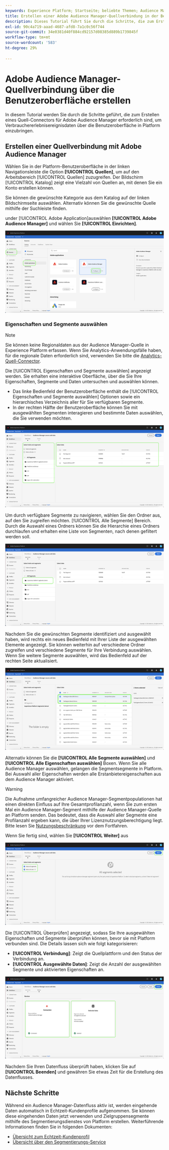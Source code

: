 ```yaml
---
keywords: Experience Platform; Startseite; beliebte Themen; Audience Manager-Quell-Connector; Audience Manager; Audience Manager-Connector
title: Erstellen einer Adobe Audience Manager-Quellverbindung in der Benutzeroberfläche
description: Dieses Tutorial führt Sie durch die Schritte, die zum Erstellen einer Quellverbindung für Adobe Audience Manager erforderlich sind, um Verbrauchererlebnisereignisdaten über die Benutzeroberfläche in Platform einzubringen.
exl-id: 90c4a719-aaad-4687-afd8-7a1c0c56f744
source-git-commit: 34e0381d40f884cd92157d08385d889b1739845f
workflow-type: tm+mt
source-wordcount: '583'
ht-degree: 29%

---
```


# Adobe Audience Manager-Quellverbindung über die Benutzeroberfläche erstellen

In diesem Tutorial werden Sie durch die Schritte geführt, die zum Erstellen eines Quell-Connectors für Adobe Audience Manager erforderlich sind, um Verbrauchererlebnisereignisdaten über die Benutzeroberfläche in Platform einzubringen.

## Erstellen einer Quellverbindung mit Adobe Audience Manager

Wählen Sie in der Platform-Benutzeroberfläche in der linken Navigationsleiste die Option **[!UICONTROL Quellen]**, um auf den Arbeitsbereich [!UICONTROL Quellen] zuzugreifen. Der Bildschirm [!UICONTROL Katalog] zeigt eine Vielzahl von Quellen an, mit denen Sie ein Konto erstellen können.

Sie können die gewünschte Kategorie aus dem Katalog auf der linken Bildschirmseite auswählen. Alternativ können Sie die gewünschte Quelle mithilfe der Suchleiste finden.

under [!UICONTROL Adobe Application]auswählen **[!UICONTROL Adobe Audience Manager]** und wählen Sie **[!UICONTROL Einrichten]**.

![Katalog](../../../../images/tutorials/create/aam/catalog.png)

### Eigenschaften und Segmente auswählen

>[!NOTE]
>
>Sie können keine Regionaldaten aus der Audience Manager-Quelle in Experience Platform erfassen. Wenn Sie Analytics-Anwendungsfälle haben, für die regionale Daten erforderlich sind, verwenden Sie bitte die [Analytics-Quell-Connector](../adobe-applications/analytics.md).

Die [!UICONTROL Eigenschaften und Segmente auswählen] angezeigt werden. Sie erhalten eine interaktive Oberfläche, über die Sie Ihre Eigenschaften, Segmente und Daten untersuchen und auswählen können.

* Das linke Bedienfeld der Benutzeroberfläche enthält die [!UICONTROL Eigenschaften und Segmente auswählen] Optionen sowie ein hierarchisches Verzeichnis aller für Sie verfügbaren Segmente.
* In der rechten Hälfte der Benutzeroberfläche können Sie mit ausgewählten Segmenten interagieren und bestimmte Daten auswählen, die Sie verwenden möchten.

![add-data](../../../../images/tutorials/create/aam/add-data.png)

Um durch verfügbare Segmente zu navigieren, wählen Sie den Ordner aus, auf den Sie zugreifen möchten. [!UICONTROL Alle Segmente] Bereich. Durch die Auswahl eines Ordners können Sie die Hierarchie eines Ordners durchlaufen und erhalten eine Liste von Segmenten, nach denen gefiltert werden soll.

![segment-folder](../../../../images/tutorials/create/aam/segment-folder.png)

Nachdem Sie die gewünschten Segmente identifiziert und ausgewählt haben, wird rechts ein neues Bedienfeld mit Ihrer Liste der ausgewählten Elemente angezeigt. Sie können weiterhin auf verschiedene Ordner zugreifen und verschiedene Segmente für Ihre Verbindung auswählen. Wenn Sie weitere Segmente auswählen, wird das Bedienfeld auf der rechten Seite aktualisiert.

![select-data](../../../../images/tutorials/create/aam/select-data.png)

Alternativ können Sie die **[!UICONTROL Alle Segmente auswählen]** und **[!UICONTROL Alle Eigenschaften auswählen]** Boxen. Wenn Sie alle Audience Manager auswählen, gelangen die Segmentsegmente in Platform. Bei Auswahl aller Eigenschaften werden alle Erstanbietereigenschaften aus dem Audience Manager aktiviert.

>[!WARNING]
>
>Die Aufnahme umfangreicher Audience Manager-Segmentpopulationen hat einen direkten Einfluss auf Ihre Gesamtprofilanzahl, wenn Sie zum ersten Mal ein Audience Manager-Segment mithilfe der Audience Manager-Quelle an Platform senden. Das bedeutet, dass die Auswahl aller Segmente eine Profilanzahl ergeben kann, die über Ihrer Lizenznutzungsberechtigung liegt. Bitte lesen Sie [Nutzungsbeschränkung](../../../../../dashboards/guides/license-usage.md) vor dem Fortfahren.

Wenn Sie fertig sind, wählen Sie **[!UICONTROL Weiter]** aus

![Alle Segmente](../../../../images/tutorials/create/aam/all-segments.png)

Die [!UICONTROL Überprüfen] angezeigt, sodass Sie Ihre ausgewählten Eigenschaften und Segmente überprüfen können, bevor sie mit Platform verbunden sind. Die Details lassen sich wie folgt kategorisieren:

* **[!UICONTROL Verbindung]**: Zeigt die Quellplattform und den Status der Verbindung an.
* **[!UICONTROL Ausgewählte Daten]**: Zeigt die Anzahl der ausgewählten Segmente und aktivierten Eigenschaften an.

![überprüfen](../../../../images/tutorials/create/aam/review.png)

Nachdem Sie Ihren Datenfluss überprüft haben, klicken Sie auf **[!UICONTROL Beenden]** und gewähren Sie etwas Zeit für die Erstellung des Datenflusses.

## Nächste Schritte

Während ein Audience Manager-Datenfluss aktiv ist, werden eingehende Daten automatisch in Echtzeit-Kundenprofile aufgenommen. Sie können diese eingehenden Daten jetzt verwenden und Zielgruppensegmente mithilfe des Segmentierungsdienstes von Platform erstellen. Weiterführende Informationen finden Sie in folgenden Dokumenten:

* [Übersicht zum Echtzeit-Kundenprofil](../../../../../profile/home.md)
* [Übersicht über den Segmentierungs-Service](../../../../../segmentation/home.md)
